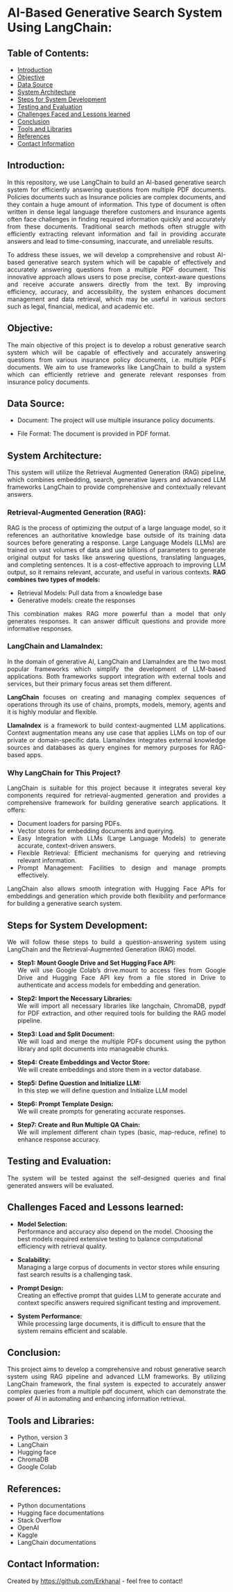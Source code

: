# AI-Based Generative Search System Using LangChain:

## Table of Contents:
* [Introduction](#introduction)
* [Objective](#objective)
* [Data Source](#data-source)
* [System Architecture](#system-architecture)
* [Steps for System Development](#steps-for-system-development)
* [Testing and Evaluation](#testing-and-evaluation) 
* [Challenges Faced and Lessons learned](#challenges-faced-and-lessons-learned) 
* [Conclusion](#conclusion) 
* [Tools and Libraries](#tools-and-libraries)
* [References](#references)
* [Contact Information](#contact-information)

## Introduction:
<div align="justify">In this repository, we use LangChain to build an AI-based generative search system for efficiently answering questions from multiple PDF documents. Policies documents such as Insurance policies are complex documents, and they contain a huge amount of information. This type of document is often written in dense legal language therefore customers and insurance agents often face challenges in finding required information quickly and accurately from these documents. Traditional search methods often struggle with efficiently extracting relevant information and fail in providing accurate answers and lead to time-consuming, inaccurate, and unreliable results.<br>

To address these issues, we will develop a comprehensive and robust AI-based generative search system which will be capable of effectively and accurately answering questions from a multiple PDF document. This innovative approach allows users to pose precise, context-aware questions and receive accurate answers directly from the text. By improving efficiency, accuracy, and accessibility, the system enhances document management and data retrieval, which may be useful in various sectors such as legal, financial, medical, and academic etc. </div>

## Objective:
<div align="justify">The main objective of this project is to develop a robust generative search system which will be capable of effectively and accurately answering questions from various insurance policy documents, i.e. multiple PDFs documents. We aim to use frameworks like LangChain to build a system which can efficiently retrieve and generate relevant responses from insurance policy documents.</div>

## Data Source:
 - Document: The project will use multiple insurance policy documents.<br>

 - File Format: The document is provided in PDF format.
  
## System Architecture:
<div align="justify">This system will utilize the Retrieval Augmented Generation (RAG) pipeline, which combines embedding, search, generative layers and advanced LLM frameworks LangChain to provide comprehensive and contextually relevant answers.<br>

### Retrieval-Augmented Generation (RAG):
RAG is the process of optimizing the output of a large language model, so it references an authoritative knowledge base outside of its training data sources before generating a response. Large Language Models (LLMs) are trained on vast volumes of data and use billions of parameters to generate original output for tasks like answering questions, translating languages, and completing sentences. It is a cost-effective approach to improving LLM output, so it remains relevant, accurate, and useful in various contexts. **RAG combines two types of models:**
- Retrieval Models: Pull data from a knowledge base
- Generative models: create the responses<br>

This combination makes RAG more powerful than a model that only generates responses. It can answer difficult questions and provide more informative responses.</div>

### LangChain and LlamaIndex:
<div align="justify"> In the domain of generative AI, LangChain and LlamaIndex are the two most popular frameworks which simplify the development of LLM-based applications. Both frameworks support integration with external tools and services, but their primary focus areas set them different.</br>

**LangChain** focuses on creating and managing complex sequences of operations through its use of chains, prompts, models, memory, agents and it is highly modular and flexible. <br>

**LlamaIndex** is a framework to build context-augmented LLM applications. Context augmentation means any use case that applies LLMs on top of our private or domain-specific data. LlamaIndex integrates external knowledge sources and databases as query engines for memory purposes for RAG-based apps. </div>

### Why LangChain for This Project?
<div align="justify"> LangChain is suitable for this project because it integrates several key components required for retrieval-augmented generation and provides a comprehensive framework for building generative search applications. It offers:</br>

- Document loaders for parsing PDFs.</br>
- Vector stores for embedding documents and querying.</br>
- Easy Integration with LLMs (Large Language Models) to generate accurate, context-driven answers.</br>
- Flexible Retrieval: Efficient mechanisms for querying and retrieving relevant information.</br>
- Prompt Management: Facilities to design and manage prompts effectively.</br>

LangChain also allows smooth integration with Hugging Face APIs for embeddings and generation which provide both flexibility and performance for building a generative search system.</div>
  
## Steps for System Development:
<div align="justify"> We will follow these steps to build a question-answering system using LangChain and the Retrieval-Augmented Generation (RAG) model.</br>

- **Step1: Mount Google Drive and Set Hugging Face API:**</br>
We will use Google Colab’s drive.mount to access files from Google Drive and Hugging Face API key from a file stored in Drive to authenticate and access models for embedding and generation.</br>

- **Step2: Import the Necessary Libraries:**</br>
We will import all necessary libraries like langchain, ChromaDB, pypdf for PDF extraction, and other required tools for building the RAG model pipeline.</br>

- **Step3: Load and Split Document:**</br>
We will load and merge the multiple PDFs document using the python library and split documents into manageable chunks.</br>

- **Step4: Create Embeddings and Vector Store:**</br>
We will create embeddings and store them in a vector database.</br>

- **Step5: Define Question and Initialize LLM:**</br>
In this step we will define question and Initialize LLM model</br>

- **Step6: Prompt Template Design:**</br>
We will create prompts for generating accurate responses.</br>

- **Step7: Create and Run Multiple QA Chain:**</br>
We will implement different chain types (basic, map-reduce, refine) to enhance response accuracy.</div>

## Testing and Evaluation:
<div align="justify"> The system will be tested against the self-designed queries and final generated answers will be evaluated.</div>

## Challenges Faced and Lessons learned:
- **Model Selection:**</br>
Performance and accuracy also depend on the model. Choosing the best models required extensive testing to balance computational efficiency with retrieval quality.</br>

- **Scalability:**</br>
Managing a large corpus of documents in vector stores while ensuring fast search results is a challenging task.</br>

- **Prompt Design:**</br>
Creating an effective prompt that guides LLM to generate accurate and context specific answers required significant testing and improvement.</br>

- **System Performance:**</br>
While processing large documents, it is difficult to ensure that the system remains efficient and scalable.

## Conclusion:
<div align="justify"> This project aims to develop a comprehensive and robust generative search system using RAG pipeline and advanced LLM frameworks. By utilizing LangChain framework, the final system is expected to accurately answer complex queries from a multiple pdf document, which can demonstrate the power of AI in automating and enhancing information retrieval.</div>

## Tools and Libraries:
- Python, version 3
- LangChain
- Hugging face
- ChromaDB
- Google Colab

## References:
- Python documentations
- Hugging face documentations
- Stack Overflow
- OpenAI
- Kaggle
- LangChain documentations

## Contact Information:
Created by https://github.com/Erkhanal - feel free to contact!
